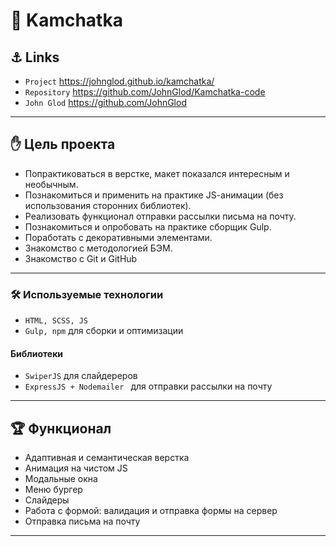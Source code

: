 # 🗻 Kamchatka 

## ⚓︎ Links
- `Project` https://johnglod.github.io/kamchatka/
- `Repository` https://github.com/JohnGlod/Kamchatka-code
- `John Glod` https://github.com/JohnGlod

---
## ✋ Цель проекта
- Попрактиковаться в верстке, макет показался интересным и необычным. 
- Познакомиться и применить на практике JS-aнимации (без использования сторонних библиотек).
- Реализовать функционал отправки рассылки письма на почту. 
- Познакомиться и опробовать на практике сборщик Gulp.
- Поработать с декоративными элементами. 
- Знакомство с методологией БЭМ. 
- Знакомство с Git и GitHub
---

### 🛠️ Используемые технологии
- `HTML, SCSS, JS`
- `Gulp, npm` для сборки и оптимизации

#### Библиотеки
- `SwiperJS` для слайдереров
- `ExpressJS + Nodemailer ` для отправки рассылки на почту

---
## 🏆 Функционал
- Адаптивная и семантическая верстка
- Анимация на чистом JS
- Модальные окна
- Меню бургер 
- Слайдеры
- Работа с формой: валидация и отправка формы на сервер 
- Отправка письма на почту

---
